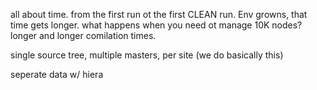 all about time.
from the first run ot the first CLEAN run. 
Env growns, that time gets longer. 
what happens when you need ot manage 10K nodes? 
longer and longer comilation times. 

single source tree, multiple masters, per site (we do basically this)

seperate data w/ hiera


